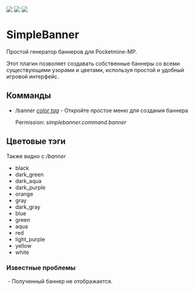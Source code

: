 [![](https://poggit.pmmp.io/shield.state/SimpleBanner)](https://poggit.pmmp.io/p/SimpleBanner)
[![](https://poggit.pmmp.io/shield.api/SimpleBanner)](https://poggit.pmmp.io/p/SimpleBanner)
[![](https://poggit.pmmp.io/shield.dl.total/SimpleBanner)](https://poggit.pmmp.io/p/SimpleBanner)

# SimpleBanner
Простой генератор баннеров для Pocketmine-MP.

Этот плагин позволяет создавать собственные баннеры со всеми существующими узорами и цветами, используя простой и удобный игровой интерфейс.

## Комманды
 - /banner _[color tag](https://github.com/MaksPV/SimpleBannerRUS#цветовые-тэги)_ -  Откройте простое меню для создания баннера
 
   Permission: _simplebanner.command.banner_
   
## Цветовые тэги
Также видно с _/banner_

 - black
 - dark_green
 - dark_aqua
 - dark_purple
 - orange
 - gray
 - dark_gray
 - blue
 - green
 - aqua
 - red
 - light_purple
 - yellow
 - white
### Известные проблемы
 - Полученный баннер не отображается.
